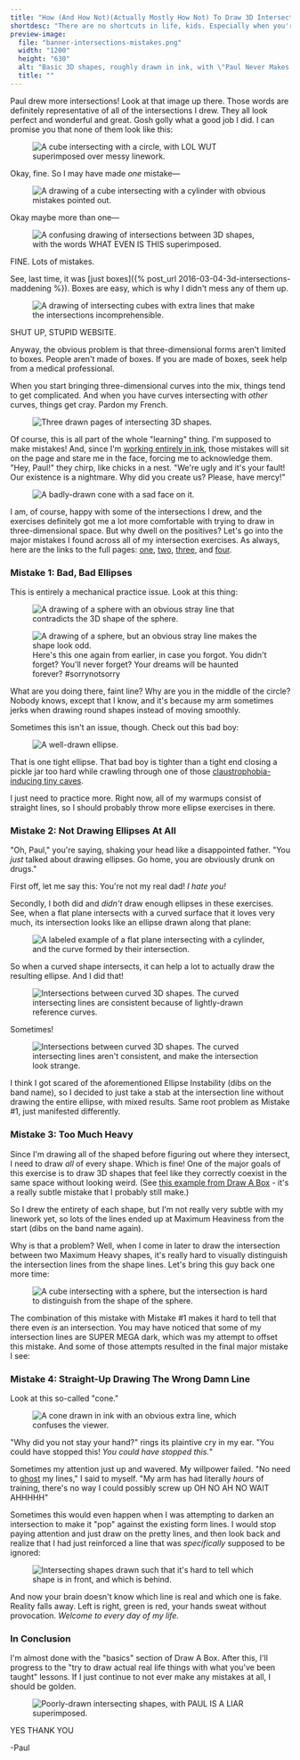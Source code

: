 ```yaml
---
title: "How (And How Not)(Actually Mostly How Not) To Draw 3D Intersections"
shortdesc: "There are no shortcuts in life, kids. Especially when you're trying to shove a box into a sphere into a cone into a pyramid."
preview-image:
  file: "banner-intersections-mistakes.png"
  width: "1200"
  height: "630"
  alt: "Basic 3D shapes, roughly drawn in ink, with \"Paul Never Makes Mistakes\" and \"It's Literally Impossible\" superimposed."
  title: ""
---
```


Paul drew more intersections! Look at that image up there. Those words are definitely representative of all of the intersections I drew. They all look perfect and wonderful and great. Gosh golly what a good job I did. I can promise you that none of them look like this:

<aside class="midtext-center">
    <figure>
        <img title="Fun game: find where the intersection actually is. Whoops! You can't. Thanks for playing!" alt="A cube intersecting with a circle, with LOL WUT superimposed over messy linework." src="{{ site.baseurl }}/assets/intersection-cube-circle-messy.png"/>
    </figure>
</aside>

Okay, fine. So I may have made _one_ mistake&mdash;

<aside class="midtext-center">
    <figure>
        <img title="One?" alt="A drawing of a cube intersecting with a cylinder with obvious mistakes pointed out." src="{{ site.baseurl }}/assets/intersection-cube-messy.png"/>
    </figure>
</aside>

Okay maybe more than one&mdash;

<aside class="midtext-center">
    <figure>
        <img title="Seventeen?" alt="A confusing drawing of intersections between 3D shapes, with the words WHAT EVEN IS THIS superimposed." src="{{ site.baseurl }}/assets/intersection-indecipherable.png"/>
    </figure>
</aside>

FINE. Lots of mistakes.<!--more-->

See, last time, it was [just boxes]({% post_url 2016-03-04-3d-intersections-maddening %}). Boxes are easy, which is why I didn't mess any of them up.

<aside class="midtext-center">
    <figure>
        <img title="Mmmhm." alt="A drawing of intersecting cubes with extra lines that make the intersections incomprehensible." src="{{ site.baseurl }}/assets/intersection-cubes-indecipherable.png"/>
    </figure>
</aside>

SHUT UP, STUPID WEBSITE.

Anyway, the obvious problem is that three-dimensional forms aren't limited to boxes. People aren't made of boxes. If you are made of boxes, seek help from a medical professional.

When you start bringing three-dimensional curves into the mix, things tend to get complicated. And when you have curves intersecting with _other_ curves, things get cray. Pardon my French.

<aside class="midtext-center">
    <figure>
        <img title="The whole package, sans the cubes from last time." alt="Three drawn pages of intersecting 3D shapes." src="{{ site.baseurl }}/assets/intersections-2-3-4-combined.png"/>
    </figure>
</aside>

Of course, this is all part of the whole "learning" thing. I'm supposed to make mistakes! And, since I'm [working entirely in ink](http://drawabox.com/article/ink), those mistakes will sit on the page and stare me in the face, forcing me to acknowledge them. "Hey, Paul!" they chirp, like chicks in a nest. "We're ugly and it's your fault! Our existence is a nightmare. Why did you create us? Please, have mercy!"

<aside class="midtext-center">
    <figure>
        <img title="PAUL, YOU MONSTER" alt="A badly-drawn cone with a sad face on it." src="{{ site.baseurl }}/assets/intersection-cone-cylinders-sadface.png"/>
    </figure>
</aside>

I am, of course, happy with some of the intersections I drew, and the exercises definitely got me a lot more comfortable with trying to draw in three-dimensional space. But why dwell on the positives? Let's go into the major mistakes I found across all of my intersection exercises. As always, here are the links to the full pages: <a target="_blank" href="{{ site.baseurl }}/assets/intersection1-fullsize.png">one</a>, <a target="_blank" href="{{ site.baseurl }}/assets/intersection2-fullsize.png">two</a>, <a target="_blank" href="{{ site.baseurl }}/assets/intersection3-fullsize.png">three</a>, and <a target="_blank" href="{{ site.baseurl }}/assets/intersection4-fullsize.png">four</a>.

### Mistake 1: Bad, Bad Ellipses ###

This is entirely a mechanical practice issue. Look at this thing:

<aside class="midtext-center">
    <figure>
        <img title="Fun game #2: Follow the blob that the middle line represents and laugh at me. That's it. You win!" alt="A drawing of a sphere with an obvious stray line that contradicts the 3D shape of the sphere." src="{{ site.baseurl }}/assets/intersection-circle-stray-line.png"/>
    </figure>
</aside>

<aside class="midtext-right">
    <figure>
        <img title="HI AGAIN" alt="A drawing of a sphere, but an obvious stray line makes the shape look odd." src="{{ site.baseurl }}/assets/intersection-circle-stray-line-2.png"/>
        <figcaption>Here's this one again from earlier, in case you forgot. You didn't forget? You'll never forget? Your dreams will be haunted forever? #sorrynotsorry</figcaption>
    </figure>
</aside>


What are you doing there, faint line? Why are you in the middle of the circle? Nobody knows, except that I know, and it's because my arm sometimes jerks when drawing round shapes instead of moving smoothly.

Sometimes this isn't an issue, though. Check out this bad boy:

<aside class="midtext-center">
    <figure>
        <img title="Oh. Oh my. Whatcha doin' later, ellipse?" alt="A well-drawn ellipse." src="{{ site.baseurl }}/assets/intersection-circle-tight.png"/>
    </figure>
</aside>

That is one tight ellipse. That bad boy is tighter than a tight end closing a pickle jar too hard while crawling through one of those [claustrophobia-inducing tiny caves](https://www.google.com/#q=tight+cave).

I just need to practice more. Right now, all of my warmups consist of straight lines, so I should probably throw more ellipse exercises in there.

### Mistake 2: Not Drawing Ellipses At All ###

"Oh, Paul," you're saying, shaking your head like a disappointed father. "You _just_ talked about drawing ellipses. Go home, you are obviously drunk on drugs."

First off, let me say this: You're not my real dad! _I hate you!_

Secondly, I both did and _didn't_ draw enough ellipses in these exercises. See, when a flat plane intersects with a curved surface that it loves very much, its intersection looks like an ellipse drawn along that plane:

<aside class="midtext-center">
    <figure>
        <img title="Hi again, bad ellipses. I haven't seen you for, what, ten seconds? Gosh, it's been forever." alt="A labeled example of a flat plane intersecting with a cylinder, and the curve formed by their intersection." src="{{ site.baseurl }}/assets/intersection-tube-plane-example.png"/>
    </figure>
</aside>

So when a curved shape intersects, it can help a lot to actually draw the resulting ellipse. And I did that!

<aside class="midtext-center">
    <figure>
        <img title="Good Paul!" alt="Intersections between curved 3D shapes. The curved intersecting lines are consistent because of lightly-drawn reference curves." src="{{ site.baseurl }}/assets/intersection-inner-ellipses.png"/>
    </figure>
</aside>

Sometimes!

<aside class="midtext-center">
    <figure>
        <img title="Bad Paul!" alt="Intersections between curved 3D shapes. The curved intersecting lines aren't consistent, and make the intersection look strange." src="{{ site.baseurl }}/assets/intersection-no-inner-ellipses.png"/>
    </figure>
</aside>

I think I got scared of the aforementioned Ellipse Instability (dibs on the band name), so I decided to just take a stab at the intersection line without drawing the entire ellipse, with mixed results. Same root problem as Mistake #1, just manifested differently.

### Mistake 3: Too Much Heavy ###

Since I'm drawing all of the shaped before figuring out where they intersect, I need to draw _all_ of every shape. Which is fine! One of the major goals of this exercise is to draw 3D shapes that feel like they correctly coexist in the same space without looking weird. (See [this example from Draw A Box](http://drawabox.com/lesson/1/selfcritique#boxes-inconsistentforeshortening) - it's a really subtle mistake that I probably still make.)

So I drew the entirety of each shape, but I'm not really very subtle with my linework yet, so lots of the lines ended up at Maximum Heaviness from the start (dibs on the band name again).

Why is that a problem? Well, when I come in later to draw the intersection between two Maximum Heavy shapes, it's really hard to visually distinguish the intersection lines from the shape lines. Let's bring this guy back one more time:

<aside class="midtext-center">
    <figure>
        <img title="HELLO AGAIN" alt="A cube intersecting with a sphere, but the intersection is hard to distinguish from the shape of the sphere." src="{{ site.baseurl }}/assets/intersection-cube-circle-messy.png"/>
    </figure>
</aside>

The combination of this mistake with Mistake #1 makes it hard to tell that there even _is_ an intersection. You may have noticed that some of my intersection lines are SUPER MEGA dark, which was my attempt to offset this mistake. And some of those attempts resulted in the final major mistake I see:

### Mistake 4: Straight-Up Drawing The Wrong Damn Line ###

Look at this so-called "cone."

<aside class="midtext-center">
    <figure>
        <img title="ugh." alt="A cone drawn in ink with an obvious extra line, which confuses the viewer." src="{{ site.baseurl }}/assets/intersection-cone-extra-line.png"/>
    </figure>
</aside>

"Why did you not stay your hand?" rings its plaintive cry in my ear. "You could have stopped this! _You could have stopped this._"

Sometimes my attention just up and wavered. My willpower failed. "No need to [ghost](http://imgur.com/gallery/I1w7vi1) my lines," I said to myself. "My arm has had literally _hours_ of training, there's no way I could possibly screw up OH NO AH NO WAIT AHHHHH"

Sometimes this would even happen when I was attempting to darken an intersection to make it "pop" against the existing form lines. I would stop paying attention and just draw on the pretty lines, and then look back and realize that I had just reinforced a line that was _specifically_ supposed to be ignored:

<aside class="midtext-center">
    <figure>
        <img title="Look where you're drawing, Paul. Listen to your own advice, Paul." alt="Intersecting shapes drawn such that it's hard to tell which shape is in front, and which is behind." src="{{ site.baseurl }}/assets/intersection-cone-darkened-lines.png"/>
    </figure>
</aside>

And now your brain doesn't know which line is real and which one is fake. Reality falls away. Left is right, green is red, your hands sweat without provocation. _Welcome to every day of my life._

### In Conclusion ###

I'm almost done with the "basics" section of Draw A Box. After this, I'll progress to the "try to draw actual real life things with what you've been taught" lessons. If I just continue to not ever make any mistakes at all, I should be golden.

<aside class="midtext-center">
    <figure>
        <img title="Seems pretty likely!" alt="Poorly-drawn intersecting shapes, with PAUL IS A LIAR superimposed." src="{{ site.baseurl }}/assets/intersection-paul-lies.png"/>
    </figure>
</aside>

YES THANK YOU

-Paul
